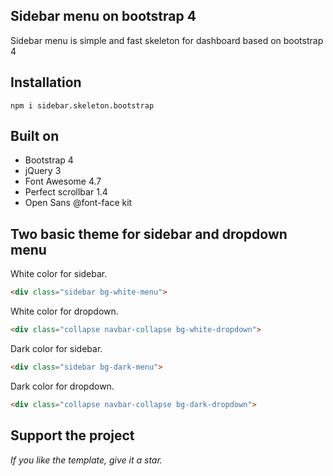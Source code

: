 
## Sidebar menu on bootstrap 4

Sidebar menu is simple and fast skeleton for dashboard based on bootstrap 4

## Installation

```
npm i sidebar.skeleton.bootstrap
```

## Built on

- Bootstrap 4
- jQuery 3
- Font Awesome 4.7
- Perfect scrollbar 1.4
- Open Sans @font-face kit

## Two basic theme for sidebar and dropdown menu

White color for sidebar.

```html
<div class="sidebar bg-white-menu">
```

White color for dropdown.

```html
<div class="collapse navbar-collapse bg-white-dropdown">
```

Dark color for sidebar.

```html
<div class="sidebar bg-dark-menu">
```

Dark color for dropdown.

```html
<div class="collapse navbar-collapse bg-dark-dropdown">
```

## Support the project

*If you like the template, give it a star.*
